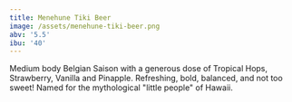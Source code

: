 ```yaml
---
title: Menehune Tiki Beer
image: /assets/menehune-tiki-beer.png
abv: '5.5'
ibu: '40'
---
```

Medium body Belgian Saison with a generous dose of Tropical Hops, Strawberry, Vanilla and Pinapple. Refreshing, bold, balanced, and not too sweet! Named for the mythological "little people" of Hawaii.
